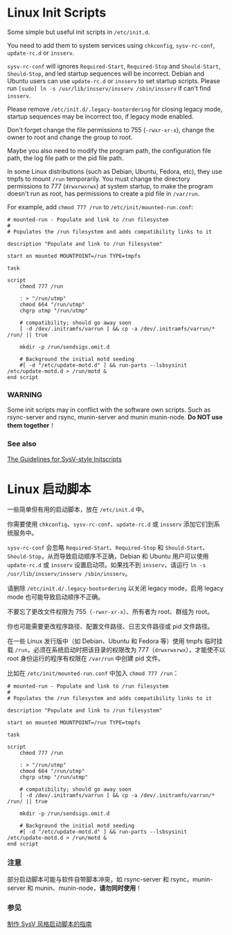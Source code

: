 Linux Init Scripts
====================

Some simple but useful init scripts in `/etc/init.d`.

You need to add them to system services using `chkconfig`, `sysv-rc-conf`, `update-rc.d` or `insserv`.

`sysv-rc-conf` will ignores `Required-Start`, `Required-Stop` and `Should-Start`, `Should-Stop`, and led startup sequences will be incorrect. Debian and Ubuntu users can use `update-rc.d` or `insserv` to set startup scripts. Please run `[sudo] ln -s /usr/lib/insserv/insserv /sbin/insserv` if can't find `insserv`.

Please remove `/etc/init.d/.legacy-bootordering` for closing legacy mode, startup sequences may be incorrect too, if legacy mode enabled.

Don't forget change the file permissions to 755 (`-rwxr-xr-x`), change the owner to root and change the group to root.

Maybe you also need to modify the program path, the configuration file path, the log file path or the pid file path.

In some Linux distributions (such as Debian, Ubuntu, Fedora, etc), they use tmpfs to mount `/run` temporarily. You must change the directory permissions to 777 (`drwxrwxrwx`) at system startup, to make the program doesn't run as root, has permissions to create a pid file in `/var/run`.

For example, add `chmod 777 /run` to `/etc/init/mounted-run.conf`:

```shell
# mounted-run - Populate and link to /run filesystem
#
# Populates the /run filesystem and adds compatibility links to it

description "Populate and link to /run filesystem"

start on mounted MOUNTPOINT=/run TYPE=tmpfs

task

script
    chmod 777 /run

    : > "/run/utmp"
    chmod 664 "/run/utmp"
    chgrp utmp "/run/utmp"

    # compatibility; should go away soon
    [ -d /dev/.initramfs/varrun ] && cp -a /dev/.initramfs/varrun/* /run/ || true

    mkdir -p /run/sendsigs.omit.d

    # Background the initial motd seeding
    #[ -d "/etc/update-motd.d" ] && run-parts --lsbsysinit /etc/update-motd.d > /run/motd &
end script
```

### WARNING

Some init scripts may in conflict with the software own scripts. Such as rsync-server and rsync, munin-server and munin munin-node. **Do NOT use them together**！

### See also

[The Guidelines for SysV-style Initscripts](https://en.opensuse.org/openSUSE:Packaging_init_scripts)


Linux 启动脚本
=============

一些简单但有用的启动脚本，放在 `/etc/init.d` 中。

你需要使用 `chkconfig`、`sysv-rc-conf`、`update-rc.d` 或 `insserv` 添加它们到系统服务中。

`sysv-rc-conf` 会忽略 `Required-Start`、`Required-Stop` 和 `Should-Start`、`Should-Stop`，从而导致启动顺序不正确，Debian 和 Ubuntu 用户可以使用 `update-rc.d` 或 `insserv` 设置启动项。如果找不到 `insserv`，请运行 `ln -s /usr/lib/insserv/insserv /sbin/insserv`。

请删除 `/etc/init.d/.legacy-bootordering` 以关闭 legacy mode，启用 legacy mode 也可能导致启动顺序不正确。

不要忘了更改文件权限为 755（`-rwxr-xr-x`）、所有者为 root、群组为 root。

你也可能需要更改程序路径、配置文件路径、日志文件路径或 pid 文件路径。

在一些 Linux 发行版中（如 Debian、Ubuntu 和 Fedora 等）使用 tmpfs 临时挂载 `/run`，必须在系统启动时把该目录的权限改为 777（`drwxrwxrwx`），才能使不以 root 身份运行的程序有权限在 `/var/run` 中创建 pid 文件。

比如在 `/etc/init/mounted-run.conf` 中加入 `chmod 777 /run`：

```shell
# mounted-run - Populate and link to /run filesystem
#
# Populates the /run filesystem and adds compatibility links to it

description "Populate and link to /run filesystem"

start on mounted MOUNTPOINT=/run TYPE=tmpfs

task

script
    chmod 777 /run

    : > "/run/utmp"
    chmod 664 "/run/utmp"
    chgrp utmp "/run/utmp"

    # compatibility; should go away soon
    [ -d /dev/.initramfs/varrun ] && cp -a /dev/.initramfs/varrun/* /run/ || true

    mkdir -p /run/sendsigs.omit.d

    # Background the initial motd seeding
    #[ -d "/etc/update-motd.d" ] && run-parts --lsbsysinit /etc/update-motd.d > /run/motd &
end script
```

### 注意

部分启动脚本可能与软件自带脚本冲突，如 rsync-server 和 rsync，munin-server 和 munin、munin-node，**请勿同时使用**！

### 参见

[制作 SysV 风格启动脚本的指南](https://zh.opensuse.org/openSUSE:Packaging_init_scripts)
